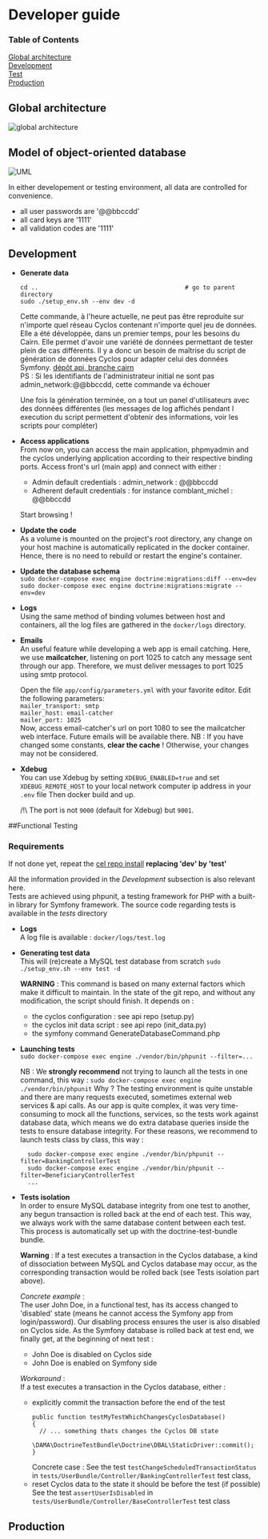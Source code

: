 # Developer guide

### Table of Contents  
[Global architecture](##Global%20architecture)  
[Development](##Development)  
[Test](##Test)  
[Production](##Production)  

## Global architecture    
![global architecture](/docs/images/archi_globale.png)

## Model of object-oriented database   
![UML](/docs/images/uml.png)

In either developement or testing environment, all data are controlled for convenience.  
  * all user passwords are '@@bbccdd' 
  * all card keys are '1111'  
  * all validation codes are '1111'  

## Development
 * **Generate data**
     ```
     cd ..                                         # go to parent directory
     sudo ./setup_env.sh --env dev -d
     ```
     Cette commande, à l'heure actuelle,  ne peut pas être reproduite sur n'importe quel réseau Cyclos contenant n'importe quel jeu de données. Elle a été développée, dans un premier temps, pour les besoins du Cairn. Elle permet d'avoir une variété de données permettant de tester plein de cas différents. Il y a donc un besoin de maîtrise du script de génération de données Cyclos pour adapter celui des données Symfony. [dépôt api, branche cairn](https://github.com/cairn-monnaie/api/tree/cairn)  
     PS : Si les identifiants de l'administrateur initial ne sont pas admin_network:@@bbccdd, cette commande va échouer
     
     Une fois la génération terminée, on a tout un panel d'utilisateurs avec des données différentes (les messages de log affichés pendant l execution du script permettent d'obtenir des informations, voir les scripts pour compléter)

 * **Access applications**    
     From now on, you can access the main application, phpmyadmin and the cyclos underlying application according to their respective binding ports.
     Access front's url (main app) and connect with either :
   * Admin default credentials : admin_network : @@bbccdd
   * Adherent default credentials : for instance comblant_michel : @@bbccdd  
  
   Start browsing !

 * **Update the code**  
     As a volume is mounted on the project's root directory, any change on your host machine is automatically replicated in the docker container. Hence, there is no need to rebuild or restart the engine's container.

 * **Update the database schema**  
    `sudo docker-compose exec engine doctrine:migrations:diff --env=dev`  
    `sudo docker-compose exec engine doctrine:migrations:migrate --env=dev`  

 * **Logs**  
     Using the same method of binding volumes between host and containers, all the log files are gathered in the `docker/logs` directory.  
    
 * **Emails**  
    An useful feature while developing a web app is email catching. Here, we use **mailcatcher**, listening on port 1025 to catch any message sent through our app. Therefore, we must deliver messages to port 1025 using smtp protocol.

    Open the file `app/config/parameters.yml` with your favorite editor. 
    Edit the following parameters:  
     `mailer_transport: smtp`  
     `mailer_host: email-catcher`  
     `mailer_port: 1025`    
    Now, access email-catcher's url on port 1080 to see the mailcatcher web interface. Future emails will be available there.
    NB : If you have changed some constants, **clear the cache** ! Otherwise, your changes may not be considered.
 
 * **Xdebug**  
    You can use Xdebug by setting `XDEBUG_ENABLED=true` and set `XDEBUG_REMOTE_HOST` to your local network computer ip address in your `.env` file
    Then docker build and up.
    
    /!\ The port is not `9000` (default for Xdebug) but `9001`.

##Functional Testing
### Requirements
If not done yet, repeat the [cel repo install](https://github.com/cairn-monnaie/cel/blob/master/docs/install.md) **replacing 'dev' by 'test'**  

 All the information provided in the _Development_ subsection is also relevant here.  
 Tests are achieved using phpunit, a testing framework for PHP with a built-in library for Symfony framework. 
 The source code regarding tests is available in the _tests_ directory

 * **Logs**  
    A log file is available : `docker/logs/test.log`

 * **Generating test data**  
    This will (re)create a MySQL test database from scratch
    `sudo ./setup_env.sh --env test -d`    

    **WARNING** : This command is based on many external factors which make it difficult to maintain. In the state of the git repo, and without any modification, the script should finish. It depends on :
      * the cyclos configuration : see api repo (setup.py)
      * the cyclos init data script  : see api repo (init_data.py)
      * the symfony command GenerateDatabaseCommand.php

 * **Launching tests**  
    `sudo docker-compose exec engine ./vendor/bin/phpunit --filter=...`

    NB : We **strongly recommend** not trying to launch all the tests in one command, this way : 
    `sudo docker-compose exec engine ./vendor/bin/phpunit`
    Why ? The testing environment is quite unstable and there are many requests executed, sometimes external web services & api calls. As our app is quite complex, it was very time-consuming to mock all the functions, services, so the tests work against database data, which means we do extra database queries inside the tests to ensure database integrity.
    For these reasons, we recommend to launch tests class by class, this way :
    ```
      sudo docker-compose exec engine ./vendor/bin/phpunit --filter=BankingControllerTest
      sudo docker-compose exec engine ./vendor/bin/phpunit --filter=BeneficiaryControllerTest
      ...
    ```


 * **Tests isolation**  
    In order to ensure MySQL database integrity from one test to another, any begun transaction is rolled back at the end of each test. This way, we always work with the same database content between each test. This process is automatically set up with the doctrine-test-bundle bundle.  

    **Warning** : If a test executes a transaction in the Cyclos database, a kind of dissociation between MySQL and Cyclos database may occur, as the corresponding transaction would be rolled back (see Tests isolation part above). 
 
     _Concrete example_ :  
     The user John Doe, in a functional test, has its access changed to 'disabled' state (means he cannot access the Symfony app from login/password). Our disabling process ensures the user is also disabled on Cyclos side. As the Symfony database is rolled back at test end, we finally get, at the beginning of next test :
      * John Doe is disabled on Cyclos side
      * John Doe is enabled on Symfony side

     _Workaround_ :  
     If a test executes a transaction in the Cyclos database, either :
     * explicitly commit the transaction before the end of the test 
       ```
       public function testMyTestWhichChangesCyclosDatabase()  
       {   
         // ... something thats changes the Cyclos DB state  
         \DAMA\DoctrineTestBundle\Doctrine\DBAL\StaticDriver::commit();  
       }
       ```
       Concrete case : See the test `testChangeScheduledTransactionStatus` in `tests/UserBundle/Controller/BankingControllerTest` test class, 
     * reset Cyclos data to the state it should be before the test (if possible)
       See the test `assertUserIsDisabled` in `tests/UserBundle/Controller/BaseControllerTest` test class
       

## Production

